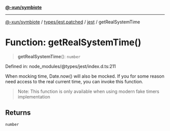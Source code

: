 [**@-xun/symbiote**](../../../../../README.md)

***

[@-xun/symbiote](../../../../../README.md) / [types/jest.patched](../../../README.md) / [jest](../README.md) / getRealSystemTime

# Function: getRealSystemTime()

> **getRealSystemTime**(): `number`

Defined in: node\_modules/@types/jest/index.d.ts:211

When mocking time, Date.now() will also be mocked. If you for some
reason need access to the real current time, you can invoke this
function.

> Note: This function is only available when using modern fake timers
> implementation

## Returns

`number`
